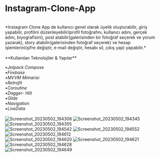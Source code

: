# Instagram-Clone-App
<br/>
*Instagram Clone App de kullanıcı genel olarak üyelik oluşturabilir, giriş yapabilir, profilini düzenleyebilir(profil fotoğrafını, kullanıcı adını, gerçek adını, biyografisini), post atabilir(galerisinden bir fotoğraf seçerek ve yorum yazarak), story atabilir(galerisinden fotoğraf seçerek) ve hesap işlemlerini(şifre değiştir, e-mail değiştir, hesabı sil, çıkış yap) yapabilir.*<br/>
<br/>
**Kullanılan Teknolojiler & Yapılar**<br/>

•*Jetpack Compose*<br/>
•*Firebase*<br/>
•*MVVM Mimarisi*<br/>
•*Retrofit*<br/>
•*Coroutine*<br/>
•*Dagger- Hilt*<br/>
•*Glide*<br/>
•*Navigation*<br/>
•*LiveData*<br/>
<br/>
![Screenshot_20230502_194306](https://user-images.githubusercontent.com/112124373/235740373-b564d022-7348-4c72-be55-749039934486.png)
![Screenshot_20230502_194345](https://user-images.githubusercontent.com/112124373/235740381-a885f6dc-db88-4018-b4a7-05d27bba95a4.png)
![Screenshot_20230502_194355](https://user-images.githubusercontent.com/112124373/235740393-33f97225-70de-4c1c-b461-f0dd03e874b1.png)<br/>
![Screenshot_20230502_194542](https://user-images.githubusercontent.com/112124373/235740407-bac10bc1-29b2-47be-89f2-a1d2a6eb4562.png)
![Screenshot_20230502_194552](https://user-images.githubusercontent.com/112124373/235740411-fb63b85b-2c17-4d22-bb55-168dbc08d3fc.png)
![Screenshot_20230502_194612](https://user-images.githubusercontent.com/112124373/235740420-c31a3209-484d-488f-bb02-6454ac80e3e8.png)<br/>
![Screenshot_20230502_194620](https://user-images.githubusercontent.com/112124373/235740430-3fa90a28-6b7c-411c-81fd-68b5c750b008.png)
![Screenshot_20230502_194621](https://user-images.githubusercontent.com/112124373/235740433-4330cc44-3b5b-405e-8cc0-b5aae2f6da6f.png)
![Screenshot_20230502_194628](https://user-images.githubusercontent.com/112124373/235740439-8f218dc8-f971-4c83-8b48-a050ccbeb87e.png)<br/>
![Screenshot_20230502_194649](https://user-images.githubusercontent.com/112124373/235740444-4b357525-9bf1-4a01-9e5d-ffac5e7bb694.png)
